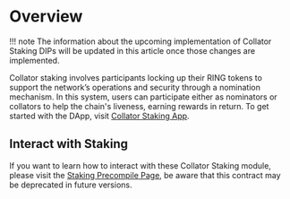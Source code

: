 # Overview

!!! note
    The information about the upcoming implementation of Collator Staking DIPs will be updated in this article once those changes are implemented.

Collator staking involves participants locking up their RING tokens to support the network’s operations and security through a nomination mechanism. In this system, users can participate either as nominators or collators to help the chain's liveness, earning rewards in return. To get started with the DApp, visit [Collator Staking App](https://collator-staking.darwinia.network/).

## Interact with Staking

If you want to learn how to interact with these Collator Staking module, please visit the [Staking Precompile Page](../build/precompiles/staking.md), be aware that this contract may be deprecated in future versions.